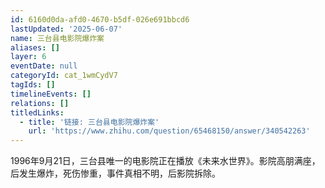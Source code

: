 ```yaml
---
id: 6160d0da-afd0-4670-b5df-026e691bbcd6
lastUpdated: '2025-06-07'
name: 三台县电影院爆炸案
aliases: []
layer: 6
eventDate: null
categoryId: cat_1wmCydV7
tagIds: []
timelineEvents: []
relations: []
titledLinks:
  - title: '链接: 三台县电影院爆炸案'
    url: 'https://www.zhihu.com/question/65468150/answer/340542263'
---
```

1996年9月21日，三台县唯一的电影院正在播放《未来水世界》。影院高朋满座，后发生爆炸，死伤惨重，事件真相不明，后影院拆除。

